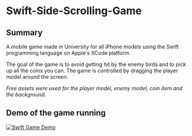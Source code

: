 # Swift-Side-Scrolling-Game

## Summary
A mobile game made in University for all iPhone models using the Swift programming language on Apple's XCode platform.

The goal of the game is to avoid getting hit by the enemy birds and to pick up all the coins you can. The game is controlled by dragging the player model around the screen.

*Free assets were used for the player model, enemy model, coin item and the background.*

## Demo of the game running
[![Swift Game Demo](http://img.youtube.com/vi/b1dpgdg4Ekc/0.jpg)](http://youtu.be/b1dpgdg4Ekc "Video Title")
